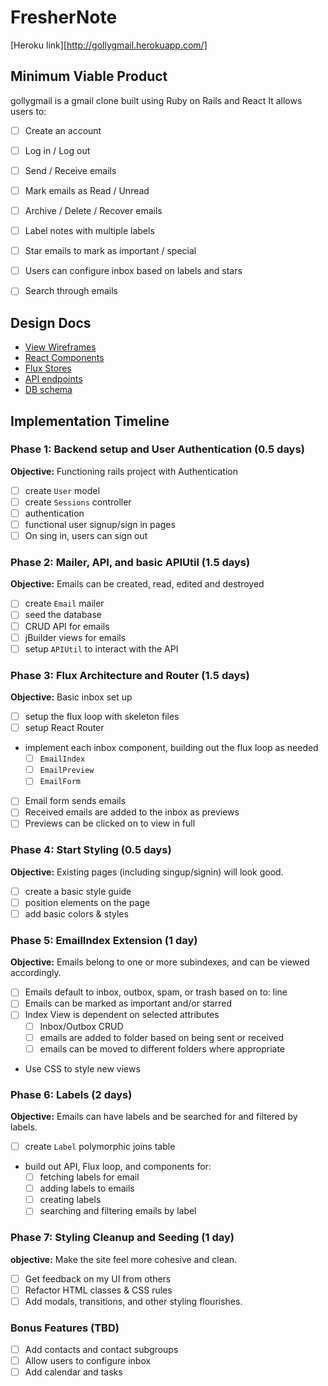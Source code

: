 # FresherNote

[Heroku link][http://gollygmail.herokuapp.com/]

[heroku]: http://www.herokuapp.com

## Minimum Viable Product

gollygmail is a gmail clone built using Ruby on Rails and React
It allows users to:

- [ ] Create an account
- [ ] Log in / Log out
- [ ] Send / Receive emails
- [ ] Mark emails as Read / Unread
- [ ] Archive / Delete / Recover emails
- [ ] Label notes with multiple labels
- [ ] Star emails to mark as important / special
- [ ] Users can configure inbox based on labels and stars
- [ ] Search through emails


## Design Docs
* [View Wireframes][views]
* [React Components][components]
* [Flux Stores][stores]
* [API endpoints][api-endpoints]
* [DB schema][schema]

[views]: ./docs/views.md
[components]: ./docs/components.md
[stores]: ./docs/stores.md
[api-endpoints]: ./docs/api-endpoints.md
[schema]: ./docs/schema.md

## Implementation Timeline

### Phase 1: Backend setup and User Authentication (0.5 days)

**Objective:** Functioning rails project with Authentication

- [ ] create `User` model
- [ ] create `Sessions` controller
- [ ] authentication
- [ ] functional user signup/sign in pages
- [ ] On sing in, users can sign out

### Phase 2:  Mailer, API, and basic APIUtil (1.5 days)

**Objective:** Emails can be created, read, edited and destroyed

- [ ] create `Email` mailer
- [ ] seed the database
- [ ] CRUD API for emails
- [ ] jBuilder views for emails
- [ ] setup `APIUtil` to interact with the API

### Phase 3: Flux Architecture and Router (1.5 days)

**Objective:** Basic inbox set up

- [ ] setup the flux loop with skeleton files
- [ ] setup React Router
- implement each inbox component, building out the flux loop as needed
  - [ ] `EmailIndex`
  - [ ] `EmailPreview`
  - [ ] `EmailForm`
- [ ] Email form sends emails
- [ ] Received emails are added to the inbox as previews
- [ ] Previews can be clicked on to view in full

### Phase 4: Start Styling (0.5 days)

**Objective:** Existing pages (including singup/signin) will look good.

- [ ] create a basic style guide
- [ ] position elements on the page
- [ ] add basic colors & styles

### Phase 5: EmailIndex Extension (1 day)

**Objective:** Emails belong to one or more subindexes, and can be viewed accordingly.

- [ ] Emails default to inbox, outbox, spam, or trash based on to: line
- [ ] Emails can be marked as important and/or starred
- [ ] Index View is dependent on selected attributes
  - [ ] Inbox/Outbox CRUD
  - [ ] emails are added to folder based on being sent or received
  - [ ] emails can be moved to different folders where appropriate
- Use CSS to style new views

### Phase 6: Labels (2 days)

**Objective:** Emails can have labels and be searched for and filtered by labels.

- [ ] create `Label` polymorphic joins table
- build out API, Flux loop, and components for:
  - [ ] fetching labels for email
  - [ ] adding labels to emails
  - [ ] creating labels
  - [ ] searching and filtering emails by label

### Phase 7: Styling Cleanup and Seeding (1 day)

**objective:** Make the site feel more cohesive and clean.

- [ ] Get feedback on my UI from others
- [ ] Refactor HTML classes & CSS rules
- [ ] Add modals, transitions, and other styling flourishes.

### Bonus Features (TBD)
- [ ] Add contacts and contact subgroups
- [ ] Allow users to configure inbox
- [ ] Add calendar and tasks

[phase-one]: ./docs/phases/phase1.md
[phase-two]: ./docs/phases/phase2.md
[phase-three]: ./docs/phases/phase3.md
[phase-four]: ./docs/phases/phase4.md
[phase-five]: ./docs/phases/phase5.md

